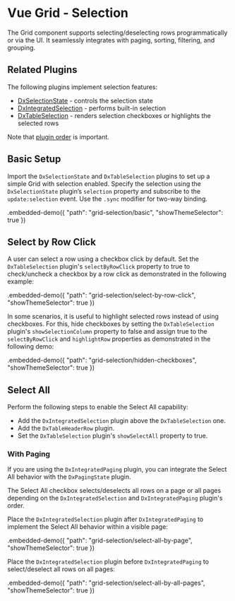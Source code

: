 # Vue Grid - Selection

The Grid component supports selecting/deselecting rows programmatically or via the UI. It seamlessly integrates with paging, sorting, filtering, and grouping.

## Related Plugins

The following plugins implement selection features:

- [DxSelectionState](../reference/selection-state.md) - controls the selection state
- [DxIntegratedSelection](../reference/integrated-selection.md) - performs built-in selection
- [DxTableSelection](../reference/table-selection.md) - renders selection checkboxes or highlights the selected rows

Note that [plugin order](./plugin-overview.md#plugin-order) is important.

## Basic Setup

Import the `DxSelectionState` and `DxTableSelection` plugins to set up a simple Grid with selection enabled. Specify the selection using the `DxSelectionState` plugin’s `selection` property and subscribe to the `update:selection` event. Use the `.sync` modifier for two-way binding.

.embedded-demo({ "path": "grid-selection/basic", "showThemeSelector": true })

## Select by Row Click

A user can select a row using a checkbox click by default. Set the `DxTableSelection` plugin's `selectByRowClick` property to true to check/uncheck a checkbox by a row click as demonstrated in the following example:

.embedded-demo({ "path": "grid-selection/select-by-row-click", "showThemeSelector": true })

In some scenarios, it is useful to highlight selected rows instead of using checkboxes. For this, hide checkboxes by setting the `DxTableSelection` plugin's `showSelectionColumn` property to false and assign true to the `selectByRowClick` and `highlightRow` properties as demonstrated in the following demo:

.embedded-demo({ "path": "grid-selection/hidden-checkboxes", "showThemeSelector": true })

## Select All

Perform the following steps to enable the Select All capability:

- Add the `DxIntegratedSelection` plugin above the `DxTableSelection` one.
- Add the `DxTableHeaderRow` plugin.
- Set the `DxTableSelection` plugin's `showSelectAll` property to true.

<!-- ### Without Paging

The following example demonstrates selection without paging. You can increase the row count using the Table's [virtual mode](virtual-scrolling.md).

.embedded-demo({ "path": "grid-selection/select-all-virtual", "showThemeSelector": true }) -->

### With Paging

If you are using the `DxIntegratedPaging` plugin, you can integrate the Select All behavior with the `DxPagingState` plugin.

The Select All checkbox selects/deselects all rows on a page or all pages depending on the `DxIntegratedSelection` and `DxIntegratedPaging` plugin's order.

Place the `DxIntegratedSelection` plugin after `DxIntegratedPaging` to implement the Select All behavior within a visible page:

.embedded-demo({ "path": "grid-selection/select-all-by-page", "showThemeSelector": true })

Place the `DxIntegratedSelection` plugin before `DxIntegratedPaging` to select/deselect all rows on all pages:

.embedded-demo({ "path": "grid-selection/select-all-by-all-pages", "showThemeSelector": true })
